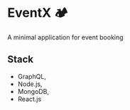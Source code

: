 # EventX 🏕

A minimal application for event booking

## Stack

- GraphQL,
- Node.js,
- MongoDB,
- React.js
